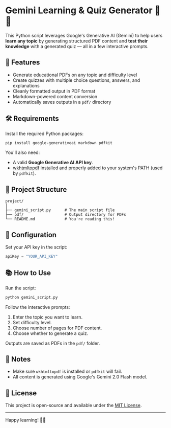 
# Gemini Learning & Quiz Generator 🧠📄

This Python script leverages Google's Generative AI (Gemini) to help users **learn any topic** by generating structured PDF content and **test their knowledge** with a generated quiz — all in a few interactive prompts.

## 🚀 Features

- Generate educational PDFs on any topic and difficulty level
- Create quizzes with multiple choice questions, answers, and explanations
- Cleanly formatted output in PDF format
- Markdown-powered content conversion
- Automatically saves outputs in a `pdf/` directory

## 🛠️ Requirements

Install the required Python packages:

```bash
pip install google-generativeai markdown pdfkit
```

You'll also need:

- A valid **Google Generative AI API key**.
- [wkhtmltopdf](https://wkhtmltopdf.org/downloads.html) installed and properly added to your system's PATH (used by `pdfkit`).

## 📂 Project Structure

```
project/
│
├── gemini_script.py      # The main script file
├── pdf/                  # Output directory for PDFs
└── README.md             # You're reading this!
```

## 🔑 Configuration

Set your API key in the script:

```python
apiKey = "YOUR_API_KEY"
```

## 📚 How to Use

Run the script:

```bash
python gemini_script.py
```

Follow the interactive prompts:

1. Enter the topic you want to learn.
2. Set difficulty level.
3. Choose number of pages for PDF content.
4. Choose whether to generate a quiz.

Outputs are saved as PDFs in the `pdf/` folder.

## 📌 Notes

- Make sure `wkhtmltopdf` is installed or `pdfkit` will fail.
- All content is generated using Google's Gemini 2.0 Flash model.

## 📄 License

This project is open-source and available under the [MIT License](LICENSE).

---

Happy learning! 📘✨

